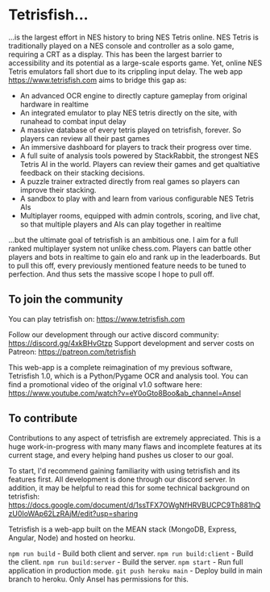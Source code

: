 # Tetrisfish...
...is the largest effort in NES history to bring NES Tetris online. NES Tetris is traditionally played on a NES console and controller as a solo game, requiring a CRT as a display. This has been the largest barrier to accessibility and its potential as a large-scale esports game. Yet, online NES Tetris emulators fall short due to its crippling input delay. The web app https://www.tetrisfish.com aims to bridge this gap as:
- An advanced OCR engine to directly capture gameplay from original hardware in realtime
- An integrated emulator to play NES tetris directly on the site, with runahead to combat input delay
- A massive database of every tetris played on tetrisfish, forever. So players can review all their past games
- An immersive dashboard for players to track their progress over time.
- A full suite of analysis tools powered by StackRabbit, the strongest NES Tetris AI in the world. Players can review their games and get qualtiative feedback on their stacking decisions.
- A puzzle trainer extracted directly from real games so players can improve their stacking.
- A sandbox to play with and learn from various configurable NES Tetris AIs
- Multiplayer rooms, equipped with admin controls, scoring, and live chat, so that multiple players and AIs can play together in realtime

...but the ultimate goal of tetrisfish is an ambitious one. I aim for a full ranked multiplayer system not unlike chess.com. Players can battle other players and bots in realtime to gain elo and rank up in the leaderboards. But to pull this off, every previously mentioned feature needs to be tuned to perfection. And thus sets the massive scope I hope to pull off.

## To join the community

You can play tetrisfish on: https://www.tetrisfish.com

Follow our development through our active discord community: https://discord.gg/4xkBHvGtzp
Support development and server costs on Patreon: https://patreon.com/tetrisfish

This web-app is a complete reimagination of my previous software, Tetrisfish 1.0, which is a Python/Pygame OCR and analysis tool. You can find a promotional video of the original v1.0 software here: https://www.youtube.com/watch?v=eY0oGto8Boo&ab_channel=Ansel

## To contribute

Contributions to any aspect of tetrisfish are extremely appreciated. This is a huge work-in-progress with many many flaws and incomplete features at its current stage, and every helping hand pushes us closer to our goal.

To start, I'd recommend gaining familiarity with using tetrisfish and its features first. All development is done through our discord server. In addition, it may be helpful to read this for some technical background on tetrisfish: https://docs.google.com/document/d/1ssTFX7OWgNfHRVBUCPC9Th881hQzU0IoWAp62LzRAjM/edit?usp=sharing

Tetrisfish is a web-app built on the MEAN stack (MongoDB, Express, Angular, Node) and hosted on heorku.

`npm run build` - Build both client and server.
`npm run build:client` - Build the client.
`npm run build:server` - Build the server.
`npm start` - Run full application in production mode.
`git push heroku main` - Deploy build in main branch to heroku. Only Ansel has permissions for this.